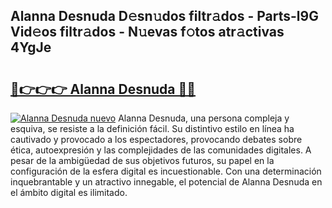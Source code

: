 ## Alanna Desnuda D𝚎sn𝚞dos filtr𝚊dos - Parts-l9G Vid𝚎os filtr𝚊dos - N𝚞evas f𝚘tos atr𝚊ctivas 4YgJe

# <h2><a href="http://mb8hmj2.tromn.icu/?c=Alanna+Desnuda">🔗👉👉👉 Alanna Desnuda 🔗🔗</a></h2>

[![Alanna Desnuda nuevo](https://i.imgur.com/pEAQMta.gif)](http://mb8hmj2.tromn.icu/?c=Alanna+Desnuda)
Alanna Desnuda, una persona compleja y esquiva, se resiste a la definición fácil. Su distintivo estilo en línea ha cautivado y provocado a los espectadores, provocando debates sobre ética, autoexpresión y las complejidades de las comunidades digitales. A pesar de la ambigüedad de sus objetivos futuros, su papel en la configuración de la esfera digital es incuestionable. Con una determinación inquebrantable y un atractivo innegable, el potencial de Alanna Desnuda en el ámbito digital es ilimitado.
